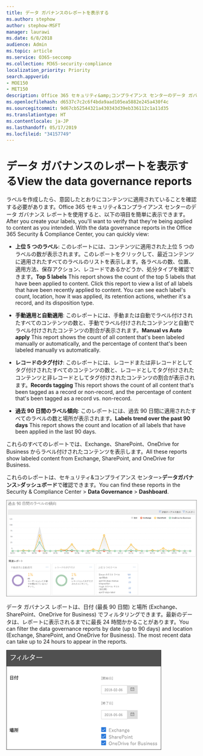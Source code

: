 ```yaml
---
title: データ ガバナンスのレポートを表示する
ms.author: stephow
author: stephow-MSFT
manager: laurawi
ms.date: 6/8/2018
audience: Admin
ms.topic: article
ms.service: O365-seccomp
ms.collection: M365-security-compliance
localization_priority: Priority
search.appverid:
- MOE150
- MET150
description: Office 365 セキュリティ&amp;コンプライアンス センターのデータ ガバナンス レポートを使用すると、意図したとおりにラベルがコンテンツに適用されているかどうかを簡単に確認できます。
ms.openlocfilehash: d6537c7c2c6f4bda9aad105ea5882e245a430f4c
ms.sourcegitcommit: 9d67cb52544321a430343d39eb336112c1a11d35
ms.translationtype: HT
ms.contentlocale: ja-JP
ms.lasthandoff: 05/17/2019
ms.locfileid: "34157749"
---
```

# <a name="view-the-data-governance-reports"></a><span data-ttu-id="e8b4f-103">データ ガバナンスのレポートを表示する</span><span class="sxs-lookup"><span data-stu-id="e8b4f-103">View the data governance reports</span></span>

<span data-ttu-id="e8b4f-p101">ラベルを作成したら、意図したとおりにコンテンツに適用されていることを確認する必要があります。Office 365 セキュリティ&amp;コンプライアンス センターのデータ ガバナンス レポートを使用すると、以下の項目を簡単に表示できます。</span><span class="sxs-lookup"><span data-stu-id="e8b4f-p101">After you create your labels, you'll want to verify that they're being applied to content as you intended. With the data governance reports in the Office 365 Security &amp; Compliance Center, you can quickly view:</span></span>
  
- <span data-ttu-id="e8b4f-p102">**上位 5 つのラベル**: このレポートには、コンテンツに適用された上位 5 つのラベルの数が表示されます。このレポートをクリックして、最近コンテンツに適用されたすべてのラベルのリストを表示します。各ラベルの数、位置、適用方法、保存アクション、レコードであるかどうか、処分タイプを確認できます。</span><span class="sxs-lookup"><span data-stu-id="e8b4f-p102">**Top 5 labels** This report shows the count of the top 5 labels that have been applied to content. Click this report to view a list of all labels that have been recently applied to content. You can see each label's count, location, how it was applied, its retention actions, whether it's a record, and its disposition type.</span></span> 
    
- <span data-ttu-id="e8b4f-109">**手動適用と自動適用**: このレポートには、手動または自動でラベル付けされたすべてのコンテンツの数と、手動でラベル付けされたコンテンツと自動でラベル付けされたコンテンツの割合が表示されます。</span><span class="sxs-lookup"><span data-stu-id="e8b4f-109">**Manual vs Auto apply** This report shows the count of all content that's been labeled manually or automatically, and the percentage of content that's been labeled manually vs automatically.</span></span> 
    
- <span data-ttu-id="e8b4f-110">**レコードのタグ付け**: このレポートには、レコードまたは非レコードとしてタグ付けされたすべてのコンテンツの数と、レコードとしてタグ付けされたコンテンツと非レコードとしてタグ付けされたコンテンツの割合が表示されます。</span><span class="sxs-lookup"><span data-stu-id="e8b4f-110">**Records tagging** This report shows the count of all content that's been tagged as a record or non-record, and the percentage of content that's been tagged as a record vs. non-record.</span></span> 
    
- <span data-ttu-id="e8b4f-111">**過去 90 日間のラベル傾向**: このレポートには、過去 90 日間に適用されたすべてのラベルの数と場所が表示されます。</span><span class="sxs-lookup"><span data-stu-id="e8b4f-111">**Labels trend over the past 90 days** This report shows the count and location of all labels that have been applied in the last 90 days.</span></span> 
    
<span data-ttu-id="e8b4f-112">これらのすべてのレポートでは、Exchange、SharePoint、OneDrive for Business からラベル付けされたコンテンツを表示します。</span><span class="sxs-lookup"><span data-stu-id="e8b4f-112">All these reports show labeled content from Exchange, SharePoint, and OneDrive for Business.</span></span>
  
<span data-ttu-id="e8b4f-113">これらのレポートは、セキュリティ&amp;コンプライアンス センター\>**データガバナンス**\>**ダッシュボード**で確認できます。</span><span class="sxs-lookup"><span data-stu-id="e8b4f-113">You can find these reports in the Security &amp; Compliance Center \> **Data Governance** \> **Dashboard**.</span></span>
  
![過去 90 日間のラベルの傾向を示すグラフ](media/0cc06c18-d3b1-4984-8374-47655fb38dd2.png)
  
<span data-ttu-id="e8b4f-p103">データ ガバナンス レポートは、日付 (最長 90 日間) と場所 (Exchange、SharePoint、OneDrive for Business) でフィルタリングできます。最新のデータは、レポートに表示されるまでに最長 24 時間かかることがあります。</span><span class="sxs-lookup"><span data-stu-id="e8b4f-p103">You can filter the data governance reports by date (up to 90 days) and location (Exchange, SharePoint, and OneDrive for Business). The most recent data can take up to 24 hours to appear in the reports.</span></span>
  
![データ ガバナンス レポートのフィルター](media/77e60284-edf3-42d7-aee7-f72b2568f722.png)
  

